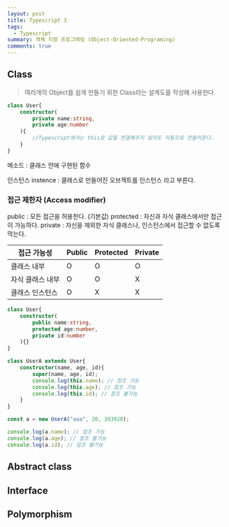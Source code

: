 ```yaml
---
layout: post
title: Typescript 3
tags:
  - Typescript
summary: 객체 지향 프로그래밍 (Object-Oriented-Programing)
comments: true
---
```


## Class

> 여러개의 Object를 쉽게 만들기 위한 Class라는 설계도를 작성해 사용한다.

```typescript
class User{
	constructor(
		private name:string,
		private age:number
	){
		//Typescript에서는 this로 값을 연결해주지 않아도 자동으로 만들어준다.
	}
}
```

메소드 : 클래스 안에 구현된 함수

인스턴스 instence : 클래스로 만들어진 오브젝트를 인스턴스 라고 부른다.

### 접근 제한자 (Access modifier)

public : 모든 접근을 허용한다. (기본값)
protected : 자신과 자식 클래스에서만 접근이 가능하다.
private : 자신을 제외한 자식 클래스나, 인스턴스에서 접근할 수 없도록 막는다.

| **접근 가능성**      | **Public** | **Protected** | **Private** |
| ---------------- | ------ | --------- | ------- |
| 클래스 내부      | O      | O         | O       |
| 자식 클래스 내부 | O      | O         | X       |
| 클래스 인스턴스  | O      | X         | X       |


```typescript
class User{
	constructor(
		public name:string,
		protected age:number,
		private id:number
	){}
}

class UserA extends User{
	constructor(name, age, id){
		super(name, age, id);
		console.log(this.name); // 참조 가능
		console.log(this.age); // 참조 가능
		console.log(this.id); // 참조 불가능
	}
}

const a = new UserA("aaa", 20, 393920);

console.log(a.name); // 참조 가능
console.log(a.age); // 참조 불가능
console.log(a.id); // 참조 불가능

```

## Abstract class

## Interface

## Polymorphism